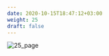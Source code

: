 ```yaml
---
date: 2020-10-15T18:47:12+03:00
weight: 25
draft: false
---
```


 ![25_page](/images/module1/25_page.png)
